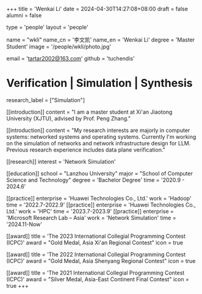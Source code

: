 +++
title = 'Wenkai Li'
date = 2024-04-30T14:27:08+08:00
draft = false
alumni = false

type = 'people' 
layout = 'people'

name = "wkli"
name_cn = '李文凯'
name_en = 'Wenkai Li'
degree = 'Master Student'
image = '/people/wkli/photo.jpg'

email = 'tartar2002@163.com'
github = 'tuchendis'

# Verification | Simulation | Synthesis
research_label = ["Simulation"]

[[introduction]]
    content = "I am a master student at Xi'an Jiaotong University (XJTU), advised by Prof. Peng Zhang."

[[introduction]]
    content = "My research interests are majorly in computer systems: networked systems and operating systems. Currently I'm working on the simulation of networks and network infrastructure design for LLM. Previous research experience includes data plane verification."

[[research]]
    interest = 'Network Simulation'

[[education]] 
    school = "Lanzhou University" 
    major = "School of Computer Science and Technology"
    degree = 'Bachelor Degree'
    time = '2020.9 - 2024.6'

[[practice]]
    enterprise = 'Huawei Technologies Co., Ltd.'
    work = 'Hadoop'
    time = '2022.7-2022.9'
[[practice]]
    enterprise = 'Huawei Technologies Co., Ltd.'
    work = 'HPC'
    time = '2023.7-2023.9'
[[practice]]
    enterprise = 'Microsoft Research Lab – Asia'
    work = 'Network Simulation'
    time = '2024.11-Now'

[[award]] 
    title = 'The 2023 International Collegial Programming Contest (ICPC)'
    award = "Gold Medal, Asia Xi'an Regional Contest"
    icon = true

[[award]] 
    title = 'The 2022 International Collegial Programming Contest (ICPC)'
    award = "Gold Medal, Asia Shenyang Regional Contest"
    icon = true

[[award]] 
    title = 'The 2021 International Collegial Programming Contest (ICPC)'
    award = "Silver Medal, Asia-East Continent Final Contest"
    icon = true
+++
